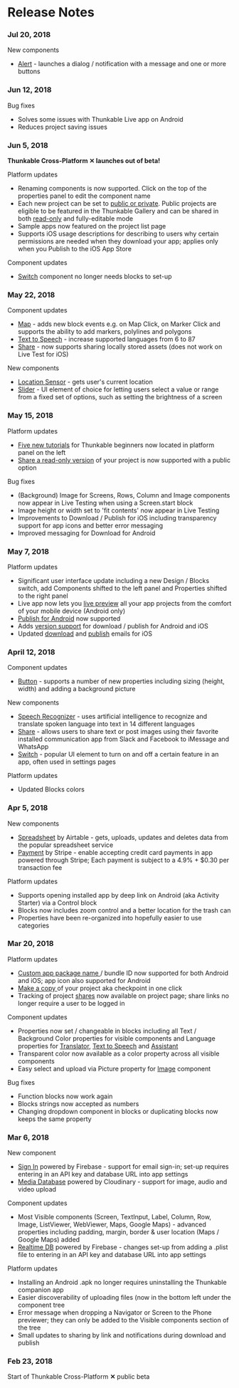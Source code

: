 # Release Notes

### Jul 20, 2018

New components

* [Alert](create/components/user-interface/alert.md) - launches a dialog / notification with a message and one or more buttons

### Jun 12, 2018

Bug fixes

* Solves some issues with Thunkable Live app on Android
* Reduces project saving issues

### Jun 5, 2018

**Thunkable Cross-Platform ✕ launches out of beta!**

Platform updates

* Renaming components is now supported. Click on the top of the properties panel to edit the component name
* Each new project can be set to [public or private](create/public-vs-private-projects.md).  Public projects are eligible to be featured in the Thunkable Gallery and can be shared in both [read-only](share.md#share-a-read-only-version-of-your-app-project) and fully-editable mode
* Sample apps now featured on the project list page
* Supports iOS usage descriptions for describing to users why certain permissions are needed when they download your app; applies only when you Publish to the iOS App Store

Component updates

* [Switch](create/components/user-interface/switch.md) component no longer needs blocks to set-up

### May 22, 2018

Component updates

* [Map](create/components/location/map.md) - adds new block events e.g. on Map Click, on Marker Click and supports the ability to add markers, polylines and polygons
* [Text to Speech](https://docs.thunkable.com/x/components/artificial-intelligence/text-to-speech.html) - increase supported languages from 6 to 87
* [Share](create/components/social/share.md#share-an-image) - now supports sharing locally stored assets \(does not work on Live Test for iOS\)

New components

* [Location Sensor](create/components/location/location-sensor.md) - gets user's current location
* [Slider](create/components/user-interface/slider.md) - UI element of choice for letting users select a value or range from a fixed set of options, such as setting the brightness of a screen

### May 15, 2018

Platform updates

* [Five new tutorials](get-started/tutorials.md) for Thunkable beginners now located in platform panel on the left
* [Share a read-only version](share.md#share-a-read-only-version-of-your-app-project-by-link) of your project is now supported with a public option

Bug fixes

* \(Background\) Image for Screens, Rows, Column and Image components now appear in Live Testing when using a Screen.start block
* Image height or width set to 'fit contents' now appear in Live Testing
* Improvements to Download / Publish for iOS including transparency support for app icons and better error messaging
* Improved messaging for Download for Android

### May 7, 2018

Platform updates

* Significant user interface update including a new Design / Blocks switch, add Components shifted to the left panel and Properties shifted to the right panel
* Live app now lets you [live preview](live-test.md#live-preview-android-only) all your app projects from the comfort of your mobile device \(Android only\)
* [Publish for Android](publish.md#publish-to-the-play-store-android) now supported
* Adds [version support](https://docs.thunkable.com/x/5-publish.html#step-⑤--send-your-app-to-itunes-connect-on-thunkable) for download / publish for Android and iOS
* Updated [download](download.md#download-and-install-ios-app) and [publish](publish.md#publish-to-the-app-store-ios) emails for iOS

### April 12, 2018

Component updates

* [Button](create/components/user-interface/button.md) - supports a number of new properties including sizing \(height, width\) and adding a background picture

New components

* [Speech Recognizer](create/components/voice/speech-recognizer.md) - uses artificial intelligence to recognize and translate spoken language into text in 14 different languages
* [Share](create/components/social/share.md) - allows users to share text or post images using their favorite installed communication app from Slack and Facebook to iMessage and WhatsApp
* [Switch](create/components/user-interface/switch.md) - popular UI element to turn on and off a certain feature in an app, often used in settings pages

Platform updates

* Updated Blocks colors

### Apr 5, 2018

New components

* [Spreadsheet](create/components/data/spreadsheet.md) by Airtable - gets, uploads, updates and deletes data from the popular spreadsheet service
* [Payment](create/components/monetization/payment.md) by Stripe - enable accepting credit card payments in app powered through Stripe; Each payment is subject to a 4.9% + $0.30 per transaction fee

Platform updates

* Supports opening installed app by deep link on Android \(aka Activity Starter\) via a Control block
* Blocks now includes zoom control and a better location for the trash can
* Properties have been re-organized into hopefully easier to use categories

### Mar 20, 2018

Platform updates

* [Custom app package name ](create/package-name-+-bundle-id.md)/ bundle ID now supported for both Android and iOS; app icon also supported for Android
* [Make a copy ](create/make-copy.md)of your project aka checkpoint in one click
* Tracking of project [shares](share.md) now available on project page; share links no longer require a user to be logged in

Component updates

* Properties now set / changeable in blocks including all Text / Background Color properties for visible components and Language properties for [Translator](create/components/voice/translator.md), [Text to Speech](create/components/voice/text-to-speech.md) and [Assistant](create/components/voice/assistant.md)
* Transparent color now available as a color property across all visible components
* Easy select and upload via Picture property for [Image](../thunkable-classic-android/create/components/image/) component

Bug fixes

* Function blocks now work again
* Blocks strings now accepted as numbers
* Changing dropdown component in blocks or duplicating blocks now keeps the same property

### Mar 6, 2018

New component

* [Sign In](https://github.com/thunkable/thunkable-docs/tree/4a752596e288fca776105e94dc5e863bb9a3e25a/ios/components/screen-layout/authentication/sign-in.md) powered by Firebase - support for email sign-in; set-up requires entering in an API key and database URL into app settings
* [Media Database](create/components/data/media-db.md) powered by Cloudinary - support for image, audio and video upload

Component updates

* Most Visible components \(Screen, TextInput, Label, Column, Row, Image, ListViewer, WebViewer, Maps, Google Maps\) - advanced properties including padding, margin, border & user location \(Maps / Google Maps\) added 
* [Realtime DB](create/components/data/realtime-db.md) powered by Firebase - changes set-up from adding a .plist file to entering in an API key and database URL into app settings

Platform updates

* Installing an Android .apk no longer requires uninstalling the Thunkable companion app
* Easier discoverability of uploading files \(now in the bottom left under the component tree
* Error message when dropping a Navigator or Screen to the Phone previewer; they can only be added to the Visible components section of the tree
* Small updates to sharing by link and notifications during download and publish

### Feb 23, 2018

Start of Thunkable Cross-Platform **✕** public beta

